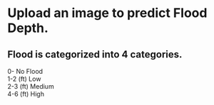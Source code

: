 # Upload an image to predict Flood Depth. <br/>
## Flood is categorized into 4 categories. <br/>
0- No Flood <br/>
1-2 (ft) Low  <br/>
2-3 (ft) Medium <br/>
4-6 (ft) High <br/>
